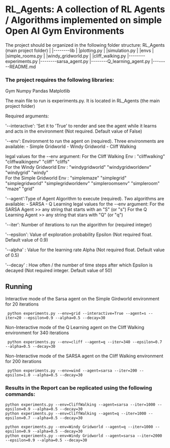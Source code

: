 # RL_Agents: A collection of RL Agents / Algorithms implemented on simple Open AI Gym Environments

The project should be organized in the following folder structure:
RL_Agents (main project folder)
|
|--------lib
|          |plotting.py
|	   |simulation.py
|          |envs
|            |simple_rooms.py
|            |windy_gridworld.py
|	     |cliff_walking.py
|--------experiments.py
|--------sarsa_agent.py
|--------Q_learning_agent.py
|--------README.md

### The project requires the following libraries:
Gym
Numpy
Pandas
Matplotlib

The main file to run is experiments.py. It is located in RL_Agents (the main project folder)

Required arguments:

'--interactive': 'Set it to 'True' to render and see the agent while it learns and acts in the environment (Not required. Default value of False)

'--env': Environment to run the agent on (required). Three environments are available: - Simple Gridworld
										       - Windy Gridworld
										       - Cliff Walking

legal values for the --env argument:
    For the Cliff Walking Env : "cliffwalking" "cliffwalkingenv"     "cliff"      "cliffs"     
    For the Windy Gridworld Env : "windygridworld"  "windygridworldenv"     "windygrid"    "windy"     
    For the Simple Gridworld Env : "simplemaze" "simplegrid" "simplegridworld" "simplegridworldenv" "simpleroomsenv"  "simpleroom"  "maze"  "grid"

'--agent':Type of Agent Algorithm to execute (required). Two algorithms are available: - SARSA
									      	       - Q Learning
legal values for the --env argument:
	For the SARSA Agent      >> any string that starts with an "S" (or "s")
	For the Q Learning Agent >> any string that stars with "Q" (or "q")

'--iter': Number of iterations to run the algorithm for (required integer)

'--epsilon': Value of exploration probability Epsilon (Not required float. Default value of 0.9)

'--alpha' : Value for the learning rate Alpha (Not required float. Default value of 0.5)

'--decay' : How often / the number of time steps after which Epsilon is decayed (Not required integer. Default value of 50)

## Running

Interactive mode of the Sarsa agent on the Simple Girdworld environment for 20 iterations

```
 python experiments.py --env=grid --interactive=True --agent=s --iter=20 --epsilon=0.9 --alpha=0.5 --decay=30
```

Non-Interactive mode of the Q Learning agent on the Cliff Walking environment for 340 iterations
```
 python experiments.py --env=cliff --agent=q --iter=340 --epsilon=0.7 --alpha=0.5 --decay=30
```

Non-Interactive mode of the SARSA agent on the Cliff Walking environment for 200 iterations
```
 python experiments.py --env=wind --agent=sarsa --iter=200 --epsilon=1.0 --alpha=0.5 --decay=30
```
### Results in the Report can be replicated using the following commands:
```
python experiments.py --env=CliffWalking --agent=sarsa --iter=1000 --epsilon=0.9 --alpha=0.5 --decay=30
python experiments.py --env=CliffWalking --agent=q --iter=1000 --epsilon=0.7 --alpha=0.5 --decay=30

python experiments.py --env=Windy Gridworld --agent=q --iter=1000 --epsilon=0.9 --alpha=0.5 --decay=30
python experiments.py --env=Windy Gridworld --agent=sarsa --iter=2000 --epsilon=0.9 --alpha=0.5 --decay=30
```
